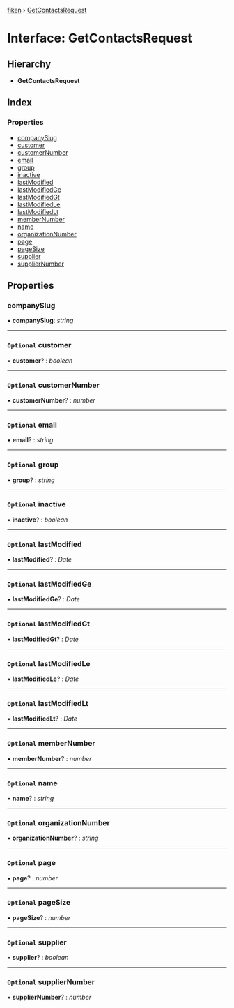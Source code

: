 [fiken](../README.md) › [GetContactsRequest](getcontactsrequest.md)

# Interface: GetContactsRequest

## Hierarchy

* **GetContactsRequest**

## Index

### Properties

* [companySlug](getcontactsrequest.md#companyslug)
* [customer](getcontactsrequest.md#optional-customer)
* [customerNumber](getcontactsrequest.md#optional-customernumber)
* [email](getcontactsrequest.md#optional-email)
* [group](getcontactsrequest.md#optional-group)
* [inactive](getcontactsrequest.md#optional-inactive)
* [lastModified](getcontactsrequest.md#optional-lastmodified)
* [lastModifiedGe](getcontactsrequest.md#optional-lastmodifiedge)
* [lastModifiedGt](getcontactsrequest.md#optional-lastmodifiedgt)
* [lastModifiedLe](getcontactsrequest.md#optional-lastmodifiedle)
* [lastModifiedLt](getcontactsrequest.md#optional-lastmodifiedlt)
* [memberNumber](getcontactsrequest.md#optional-membernumber)
* [name](getcontactsrequest.md#optional-name)
* [organizationNumber](getcontactsrequest.md#optional-organizationnumber)
* [page](getcontactsrequest.md#optional-page)
* [pageSize](getcontactsrequest.md#optional-pagesize)
* [supplier](getcontactsrequest.md#optional-supplier)
* [supplierNumber](getcontactsrequest.md#optional-suppliernumber)

## Properties

###  companySlug

• **companySlug**: *string*

___

### `Optional` customer

• **customer**? : *boolean*

___

### `Optional` customerNumber

• **customerNumber**? : *number*

___

### `Optional` email

• **email**? : *string*

___

### `Optional` group

• **group**? : *string*

___

### `Optional` inactive

• **inactive**? : *boolean*

___

### `Optional` lastModified

• **lastModified**? : *Date*

___

### `Optional` lastModifiedGe

• **lastModifiedGe**? : *Date*

___

### `Optional` lastModifiedGt

• **lastModifiedGt**? : *Date*

___

### `Optional` lastModifiedLe

• **lastModifiedLe**? : *Date*

___

### `Optional` lastModifiedLt

• **lastModifiedLt**? : *Date*

___

### `Optional` memberNumber

• **memberNumber**? : *number*

___

### `Optional` name

• **name**? : *string*

___

### `Optional` organizationNumber

• **organizationNumber**? : *string*

___

### `Optional` page

• **page**? : *number*

___

### `Optional` pageSize

• **pageSize**? : *number*

___

### `Optional` supplier

• **supplier**? : *boolean*

___

### `Optional` supplierNumber

• **supplierNumber**? : *number*
